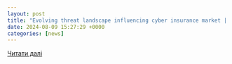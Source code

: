 ```yaml
---
layout: post
title: "Evolving threat landscape influencing cyber insurance market | TechTarget"
date: 2024-08-09 15:27:29 +0000
categories: [news]
---
```


[Читати далі](https://www.techtarget.com/searchsecurity/news/366602593/Evolving-threat-landscape-influencing-cyber-insurance-market)
